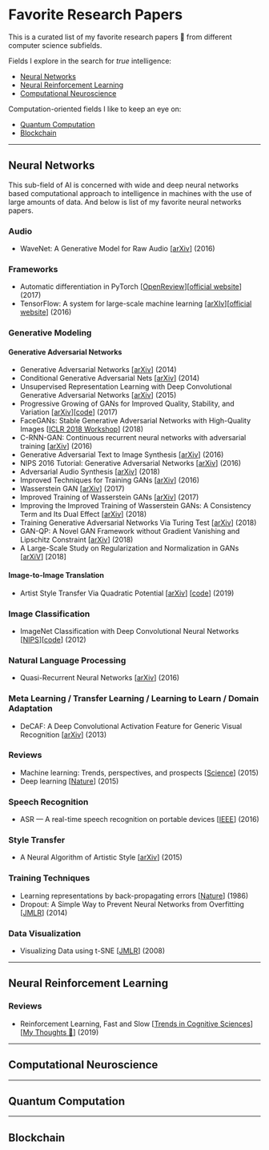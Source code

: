 # Favorite Research Papers

This is a curated list of my favorite research papers 📝 from different computer science subfields.

Fields I explore in the search for *true* intelligence:

- [Neural Networks](https://github.com/rahulbhalley/favorite-research-papers#neural-networks)
- [Neural Reinforcement Learning](https://github.com/rahulbhalley/favorite-research-papers#neural-reinforcement-learning)
- [Computational Neuroscience](https://github.com/rahulbhalley/favorite-research-papers#computational-neuroscience)

Computation-oriented fields I like to keep an eye on:

- [Quantum Computation](https://github.com/rahulbhalley/favorite-research-papers#quantum-computation)
- [Blockchain](https://github.com/rahulbhalley/favorite-research-papers#blockchain)

<hr>

## Neural Networks

This sub-field of AI is concerned with wide and deep neural networks based computational approach to intelligence in machines with the use of large amounts of data. And below is list of my favorite neural networks papers.

### Audio

- WaveNet: A Generative Model for Raw Audio [[arXiv](https://arxiv.org/abs/1609.03499)] (2016)

### Frameworks

- Automatic differentiation in PyTorch [[OpenReview](https://openreview.net/pdf?id=BJJsrmfCZ)][[official website](https://pytorch.org)] (2017)
- TensorFlow: A system for large-scale machine learning [[arXIv](https://arxiv.org/abs/1605.08695)][[official website](https://www.tensorflow.org/)] (2016)

### Generative Modeling

#### Generative Adversarial Networks

- Generative Adversarial Networks [[arXiv](https://arxiv.org/abs/1406.2661)] (2014)
- Conditional Generative Adversarial Nets [[arXiv](https://arxiv.org/abs/1411.1784)] (2014)
- Unsupervised Representation Learning with Deep Convolutional Generative Adversarial Networks [[arXiv](https://arxiv.org/abs/1511.06434)] (2015)
- Progressive Growing of GANs for Improved Quality, Stability, and Variation [[arXiv](https://arxiv.org/abs/1710.10196)][[code](https://github.com/rahulbhalley/Progressive-Growing-of-GANs)] (2017)
- FaceGANs: Stable Generative Adversarial Networks with High-Quality Images [[ICLR 2018 Workshop](https://openreview.net/forum?id=HJn_vKyPM)] (2018)
- C-RNN-GAN: Continuous recurrent neural networks with adversarial training [[arXiv](https://arxiv.org/abs/1611.09904)] (2016)
- Generative Adversarial Text to Image Synthesis [[arXiv](https://arxiv.org/abs/1605.05396)] (2016)
- NIPS 2016 Tutorial: Generative Adversarial Networks [[arXiv](https://arxiv.org/abs/1701.00160)] (2016)
- Adversarial Audio Synthesis [[arXiv](https://arxiv.org/abs/1802.04208)] (2018)
- Improved Techniques for Training GANs [[arXiv](https://arxiv.org/abs/1606.03498)] (2016)
- Wasserstein GAN [[arXiv](https://arxiv.org/abs/1701.07875)] (2017)
- Improved Training of Wasserstein GANs [[arXiv](https://arxiv.org/abs/1704.00028)] (2017)
- Improving the Improved Training of Wasserstein GANs: A Consistency Term and Its Dual Effect [[arXiv](https://arxiv.org/abs/1803.01541)] (2018)
- Training Generative Adversarial Networks Via Turing Test [[arXiv](https://arxiv.org/abs/1810.10948)] (2018)
- GAN-QP: A Novel GAN Framework without Gradient Vanishing and Lipschitz Constraint [[arXiv](https://arxiv.org/abs/1811.07296)] (2018)
- A Large-Scale Study on Regularization and Normalization in GANs [[arXiV](https://arxiv.org/abs/1807.04720)] [2018]

#### Image-to-Image Translation

- Artist Style Transfer Via Quadratic Potential [[arXiv](https://arxiv.org/abs/1902.11108)] [[code](https://github.com/rahulbhalley/cyclegan-plus-plus)] (2019)

### Image Classification

- ImageNet Classification with Deep Convolutional Neural Networks [[NIPS](https://papers.nips.cc/paper/4824-imagenet-classification-with-deep-convolutional-neural-networks)][[code](https://github.com/rahulbhalley/AlexNet-TensorFlow)] (2012)

### Natural Language Processing

- Quasi-Recurrent Neural Networks [[arXiv](https://arxiv.org/abs/1611.01576)] (2016)

### Meta Learning / Transfer Learning / Learning to Learn / Domain Adaptation

- DeCAF: A Deep Convolutional Activation Feature for Generic Visual Recognition [[arXiv](https://arxiv.org/abs/1310.1531)] (2013)

### Reviews

- Machine learning: Trends, perspectives, and prospects [[Science](http://science.sciencemag.org/content/349/6245/255)] (2015)
- Deep learning [[Nature](https://www.nature.com/articles/nature14539)] (2015)

### Speech Recognition

- ASR — A real-time speech recognition on portable devices [[IEEE](https://ieeexplore.ieee.org/document/7749004/)] (2016)

### Style Transfer

- A Neural Algorithm of Artistic Style [[arXiv](https://arxiv.org/abs/1508.06576)] (2015)

### Training Techniques

- Learning representations by back-propagating errors [[Nature](https://www.nature.com/articles/323533a0)] (1986)
- Dropout: A Simple Way to Prevent Neural Networks from Overfitting [[JMLR](http://jmlr.org/papers/v15/srivastava14a.html)] (2014)

### Data Visualization

- Visualizing Data using t-SNE [[JMLR](http://www.jmlr.org/papers/v9/vandermaaten08a.html)] (2008)

<hr>

## Neural Reinforcement Learning

### Reviews

- Reinforcement Learning, Fast and Slow [[Trends in Cognitive Sciences](https://www.cell.com/trends/cognitive-sciences/fulltext/S1364-6613(19)30061-0)][[My Thoughts 💭](https://github.com/rahulbhalley/favorite-research-papers/blob/master/reinforcement-learning-fast-and-slow.md)] (2019)

<hr>

## Computational Neuroscience

<hr>

## Quantum Computation

<hr>

## Blockchain
